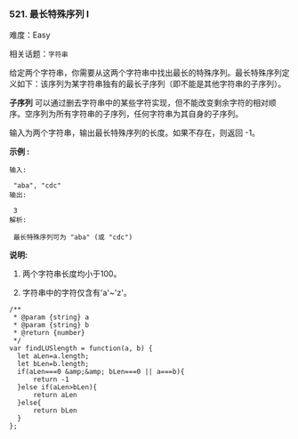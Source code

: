 ### 521. 最长特殊序列 Ⅰ

难度：Easy

相关话题：`字符串`

给定两个字符串，你需要从这两个字符串中找出最长的特殊序列。最长特殊序列定义如下：该序列为某字符串独有的最长子序列（即不能是其他字符串的子序列）。



**子序列** 可以通过删去字符串中的某些字符实现，但不能改变剩余字符的相对顺序。空序列为所有字符串的子序列，任何字符串为其自身的子序列。



输入为两个字符串，输出最长特殊序列的长度。如果不存在，则返回 -1。



**示例 :** 





```
输入:

 "aba", "cdc"
输出:

 3
解析:

 最长特殊序列可为 "aba" (或 "cdc")

```


**说明:** 




1. 两个字符串长度均小于100。

2. 字符串中的字符仅含有&#39;a&#39;~&#39;z&#39;。






```
/**
 * @param {string} a
 * @param {string} b
 * @return {number}
 */
var findLUSlength = function(a, b) {
  let aLen=a.length;
  let bLen=b.length;
  if(aLen===0 &amp;&amp; bLen===0 || a===b){
      return -1
  }else if(aLen>bLen){
      return aLen
  }else{
      return bLen
  }
};



```

